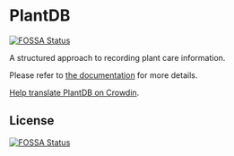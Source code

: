 # PlantDB
[![FOSSA Status](https://app.fossa.com/api/projects/git%2Bgithub.com%2Foliversalzburg%2Fplantdb.svg?type=shield)](https://app.fossa.com/projects/git%2Bgithub.com%2Foliversalzburg%2Fplantdb?ref=badge_shield)


A structured approach to recording plant care information.

Please refer to [the documentation](https://plantdb.net/docs/en-US/) for more details.

[Help translate PlantDB on Crowdin](https://crwd.in/plantdb).


## License
[![FOSSA Status](https://app.fossa.com/api/projects/git%2Bgithub.com%2Foliversalzburg%2Fplantdb.svg?type=large)](https://app.fossa.com/projects/git%2Bgithub.com%2Foliversalzburg%2Fplantdb?ref=badge_large)